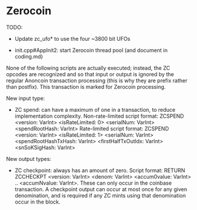 Zerocoin
=====================

TODO:

* Update zc_ufo* to use the four ~3800 bit UFOs

* init.cpp#AppInit2: start Zerocoin thread pool (and document in coding.md)


None of the following scripts are actually executed; instead, the ZC opcodes
are recognized and so that input or output is ignored by the regular Anoncoin
transaction processing (this is why they are prefix rather than postfix). This
transaction is marked for Zerocoin processing.

New input type:

* ZC spend: can have a maximum of one in a transaction, to reduce
  implementation complexity.
  Non-rate-limited script format: ZCSPEND <version: VarInt> <isRateLimited: 0> <serialNum: VarInt> <spendRootHash: VarInt>
  Rate-limited script format: ZCSPEND <version: VarInt> <isRateLimited: 1> <serialNum: VarInt> <spendRootHashTxHash: VarInt> <firstHalfTxOutIdx: VarInt> <snSoKSigHash: VarInt>

New output types:

* ZC checkpoint: always has an amount of zero.
  Script format: RETURN ZCCHECKPT <version: VarInt> <denom: VarInt> <accum0value: VarInt> .. <accumNvalue: VarInt>.
  These can only occur in the coinbase transaction. A checkpoint output can
  occur at most once for any given denomination, and is required if any ZC mints
  using that denomination occur in the block.

